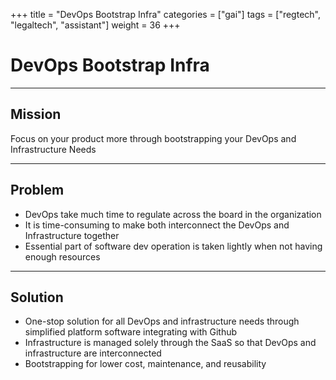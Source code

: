 +++
title = "DevOps Bootstrap Infra"
categories = ["gai"]
tags = ["regtech", "legaltech", "assistant"]
weight = 36
+++

# DevOps Bootstrap Infra

---

## Mission

Focus on your product more through bootstrapping your DevOps and Infrastructure Needs

---

## Problem

- DevOps take much time to regulate across the board in the organization
- It is time-consuming to make both interconnect the DevOps and Infrastructure together
- Essential part of software dev operation is taken lightly when not having enough resources

---

## Solution

- One-stop solution for all DevOps and infrastructure needs through simplified platform software integrating with Github
- Infrastructure is managed solely through the SaaS so that DevOps and infrastructure are interconnected
- Bootstrapping for lower cost, maintenance, and reusability
